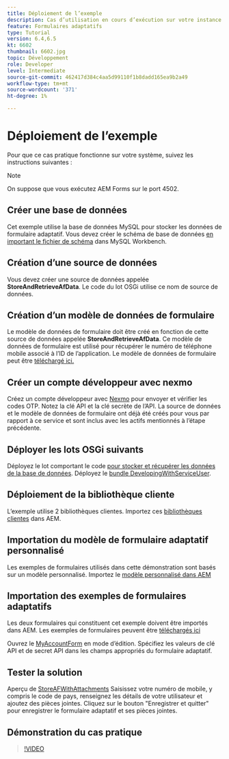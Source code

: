 ```yaml
---
title: Déploiement de l’exemple
description: Cas d’utilisation en cours d’exécution sur votre instance AEM Forms locale
feature: Formulaires adaptatifs
type: Tutorial
version: 6.4,6.5
kt: 6602
thumbnail: 6602.jpg
topic: Développement
role: Developer
level: Intermediate
source-git-commit: 462417d384c4aa5d99110f1b8dadd165ea9b2a49
workflow-type: tm+mt
source-wordcount: '371'
ht-degree: 1%

---
```




# Déploiement de l’exemple

Pour que ce cas pratique fonctionne sur votre système, suivez les instructions suivantes :

>[!NOTE]
>On suppose que vous exécutez AEM Forms sur le port 4502.


## Créer une base de données

Cet exemple utilise la base de données MySQL pour stocker les données de formulaire adaptatif. Vous devez créer le schéma de base de données [en important le fichier de schéma](assets/data-base-schema.sql) dans MySQL Workbench.

## Création d’une source de données

Vous devez créer une source de données appelée **StoreAndRetrieveAfData**. Le code du lot OSGi utilise ce nom de source de données.

## Création d’un modèle de données de formulaire

Le modèle de données de formulaire doit être créé en fonction de cette source de données appelée **StoreAndRetrieveAfData**. Ce modèle de données de formulaire est utilisé pour récupérer le numéro de téléphone mobile associé à l’ID de l’application. Le modèle de données de formulaire peut être [téléchargé ici.](assets/2-Factor-Authentication-DataSource-and-FDM.zip)

## Créer un compte développeur avec nexmo

Créez un compte développeur avec [Nexmo](https://dashboard.nexmo.com/) pour envoyer et vérifier les codes OTP. Notez la clé API et la clé secrète de l’API. La source de données et le modèle de données de formulaire ont déjà été créés pour vous par rapport à ce service et sont inclus avec les actifs mentionnés à l’étape précédente.

## Déployer les lots OSGi suivants

Déployez le lot comportant le code [pour stocker et récupérer les données de la base de données](assets/FetchPartiallyCompletedForm.PartiallyCompletedForm.core-1.0-SNAPSHOT.jar).
Déployez le [bundle DevelopingWithServiceUser](https://experienceleague.adobe.com/docs/experience-manager-learn/forms/assets/common-osgi-bundles/DevelopingWithServiceUser.jar).

## Déploiement de la bibliothèque cliente

L’exemple utilise 2 bibliothèques clientes. Importez ces [bibliothèques clientes](assets/client-libraries.zip) dans AEM.

## Importation du modèle de formulaire adaptatif personnalisé

Les exemples de formulaires utilisés dans cette démonstration sont basés sur un modèle personnalisé. Importez le [modèle personnalisé dans AEM](assets/custom-template-with-page-component.zip)

## Importation des exemples de formulaires adaptatifs

Les deux formulaires qui constituent cet exemple doivent être importés dans AEM. Les exemples de formulaires peuvent être [téléchargés ici](assets/sample-forms.zip)

Ouvrez le [MyAccountForm](http://localhost:4502/editor.html/content/forms/af/myaccountform.html) en mode d’édition. Spécifiez les valeurs de clé API et de secret API dans les champs appropriés du formulaire adaptatif.

## Tester la solution

Aperçu de [StoreAFWithAttachments](http://localhost:4502/content/dam/formsanddocuments/storeafwithattachments/jcr:content?wcmmode=disabled)
Saisissez votre numéro de mobile, y compris le code de pays, renseignez les détails de votre utilisateur et ajoutez des pièces jointes. Cliquez sur le bouton &quot;Enregistrer et quitter&quot; pour enregistrer le formulaire adaptatif et ses pièces jointes.


## Démonstration du cas pratique

>[!VIDEO](https://video.tv.adobe.com/v/327122?quality=9&learn=on)
